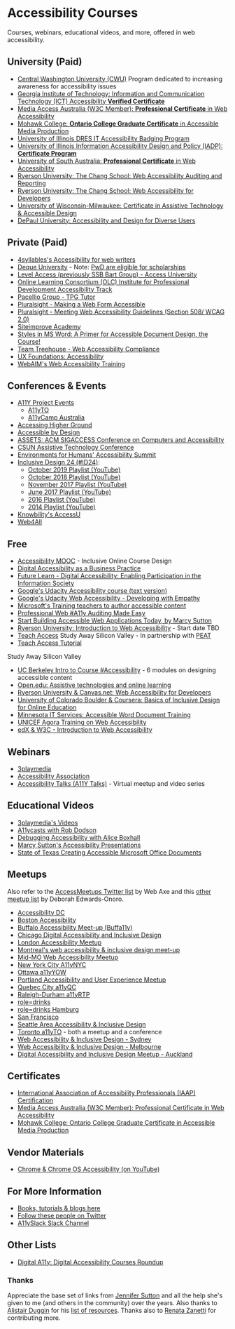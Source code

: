 # Accessibility Courses
Courses, webinars, educational videos, and more, offered in web accessibility.

## University (Paid)
- [Central Washington University (CWU)](http://www.cwu.edu/accessibility-studies/)
  Program dedicated to increasing awareness for accessibility issues
- [Georgia Institute of Technology: Information and Communication Technology (ICT) Accessibility **Verified Certificate**](https://www.edx.org/course/information-communication-technology-ict-gtx-ict100x) 
- [Media Access Australia (W3C Member): **Professional Certificate** in Web Accessibility](https://www.mediaaccess.org.au/digitalaccessibilityservices/services/education-and-training/pcwa/)
- [Mohawk College: **Ontario College Graduate Certificate** in Accessible Media Production](https://www.mohawkcollege.ca/programs/graduate-studies/accessible-media-production-390)
- [University of Illinois DRES IT Accessibility Badging Program](http://disability.illinois.edu/academic-support/accessible-it-group/badging)
- [University of Illinois Information Accessibility Design and Policy (IADP): **Certificate Program**](https://online.illinois.edu/online-programs/graduate-certificates/information-accessibility-design-policy?iadp)
- [University of South Australia: **Professional Certificate** in Web Accessibility](https://unisa.edu.au/education-arts-and-social-sciences/school-of-creative-industries/degrees/short-programs/professional-certificate-in-web-accessibility/)
- [Ryerson University: The Chang School: Web Accessibility Auditing and Reporting](https://continuing.ryerson.ca/search/publicCourseSearchDetails.do?method=load&courseId=258041&selectedProgramAreaId=18614&selectedProgramStreamId=18642)
- [Ryerson University: The Chang School: Web Accessibility for Developers](https://continuing.ryerson.ca/search/publicCourseSearchDetails.do?method=load&courseId=258107)
- [University of Wisconsin-Milwaukee: Certificate in Assistive Technology & Accessible Design](https://uwm.edu/healthsciences/academics/certificate-in-assistive-technology-accessible-design/)
- [DePaul University: Accessibility and Design for Diverse Users](https://www.cdm.depaul.edu/academics/Pages/current/Requirements-MS-in-Human-Computer-Interaction.aspx)


## Private (Paid)
- [4syllables's Accessibility for web writers](http://4syllables.com.au/training/web-writing-accessibility/)
- [Deque University](https://www.deque.com/services/deque-university/) - Note: [PwD are eligible for scholarships](https://dequeuniversity.com/scholarships)
- [Level Access (previously SSB Bart Group) - Access University](https://www.levelaccess.com/products/access-university/)
- [Online Learning Consortium (OLC) Institute for Professional Development Accessibility Track](https://onlinelearningconsortium.org/learn/olc-new-institute-schedule/#track-Accessibility)
- [Pacellio Group - TPG Tutor](https://www.paciellogroup.com/products/tpg-tutor/)
- [Pluralsight - Making a Web Form Accessible](https://www.pluralsight.com/courses/web-form-accessible)  
- [Pluralsight - Meeting Web Accessibility Guidelines (Section 508/ WCAG 2.0)](https://www.pluralsight.com/courses/web-accessibility-meeting-guidelines) 
- [Siteimprove Academy](https://siteimprove.com/en-ca/services/e-learning-courses/)
- [Styles in MS Word: A Primer for Accessible Document Design, the Course!](http://www.karlencommunications.com/StylesInWordCourse.html)
- [Team Treehouse - Web Accessibility Compliance](https://teamtreehouse.com/library/web-accessibility-compliance)
- [UX Foundations: Accessibility](https://www.lynda.com/Accessibility-tutorials/Foundations-UX-Accessibility/435008-2.html)
- [WebAIM's Web Accessibility Training](http://webaim.org/training/)


## Conferences & Events
- [A11Y Project Events](https://a11yproject.com/events/#upcoming)
    - [A11yTO](https://a11yto.com)
    - [A11yCamp Australia](https://a11ycamp.org.au/)
- [Accessing Higher Ground](http://accessinghigherground.org)
- [Accessible by Design](https://accessiblebydesign.org)
- [ASSETS: ACM SIGACCESS Conference on Computers and Accessibility](https://assets19.sigaccess.org/)
- [CSUN Assistive Technology Conference](http://www.csun.edu/cod/conference)
- [Environments for Humans' Accessibility Summit](http://environmentsforhumans.com/2017/accessu-summit/)
- [Inclusive Design 24 (#ID24)](http://www.inclusivedesign24.org/):
   - [October 2019 Playlist (YouTube)](https://www.youtube.com/playlist?list=PLn7dsvRdQEfFd5n_h8gltIoTfzUE_zywu)
   - [October 2018 Playlist (YouTube)](https://www.youtube.com/playlist?list=PLn7dsvRdQEfEnBxpVztmJ8KCKNJ_P-hR6)
   - [November 2017 Playlist (YouTube)](https://www.youtube.com/playlist?list=PLn7dsvRdQEfGvHBILiQDsrkVf3oo0-shO)
   - [June 2017 Playlist (YouTube)](https://www.youtube.com/playlist?list=PL95LOQw9SLWwqX2xoYidVO2YA7gknhmcx)
   - [2016 Playlist (YouTube)](https://www.youtube.com/playlist?list=PL95LOQw9SLWxmcZtzBiFuT9HAJKFJnl2n)
   - [2014 Playlist (YouTube)](https://www.youtube.com/playlist?list=PL95LOQw9SLWzKYfjwmx6edsP1Exs83CKc)
- [Knowbility's AccessU](https://www.knowbility.org/education/accessu/)
- [Web4All](http://w4a.info)

## Free
- [Accessibility MOOC](http://accessibility.mrooms.net/#a11y) - Inclusive Online Course Design
- [Digital Accessibility as a Business Practice](https://de.ryerson.ca/wa/business/)
- [Future Learn - Digital Accessibility: Enabling Participation in the Information Society](https://www.futurelearn.com/courses/digital-accessibility)
- [Google's Udacity Accessibility course (text version)](https://developers.google.com/web/fundamentals/accessibility/)
- [Google's Udacity Web Accessibility - Developing with Empathy](https://www.udacity.com/course/web-accessibility--ud891)
- [Microsoft's Training teachers to author accessible content ](https://education.microsoft.com/courses-and-resources/courses/training-teachers-to-author-accessible-content)
- [Professional Web #A11y Auditing Made Easy](https://de.ryerson.ca/wa/)
- [Start Building Accessible Web Applications Today, by Marcy Sutton](https://egghead.io/courses/start-building-accessible-web-applications-today)
- [Ryerson University: Introduction to Web Accessibility](https://de.ryerson.ca/wa/introduction/) - Start date TBD 
- [Teach Access](http://teachaccess.org/) Study Away Silicon Valley - In partnership with [PEAT](https://www.peatworks.org/)
- [Teach Access Tutorial](https://teachaccess.github.io/tutorial/)

Study Away Silicon Valley

- [UC Berkeley Intro to Course #Accessibility](http://bit.ly/coursea11y) - 6 modules on designing accessible content
- [Open.edu: Assistive technologies and online learning](http://www.open.edu/openlearn/education-development/assistive-technologies-and-online-learning/content-section-0)
- [Ryerson University & Canvas.net: Web Accessibility for Developers](https://www.canvas.net/browse/ryersonu/courses/adv-web-accessibility)
- [University of Colorado Boulder & Coursera: Basics of Inclusive Design for Online Education](https://www.coursera.org/learn/inclusive-design)
- [Minnesota IT Services: Accessible Word Document Training](https://mn.gov/mnit/about-mnit/accessibility/training/)
- [UNICEF Agora Training on Web Accessibility](https://agora.unicef.org/local/search/index.php?resetsession=1&search=accessibility)
- [edX & W3C - Introduction to Web Accessibility](https://www.edx.org/course/web-accessibility-introduction)

## Webinars  
- [3playmedia](http://www.3playmedia.com/resources/webinars/)
- [Accessibility Association](http://www.accessibilityassociation.org/content.asp?contentid=161)
- [Accessibility Talks (A11Y Talks)](https://www.youtube.com/channel/UC__nH6oZrFXcUevljYJKbsw/about) - Virtual meetup and video series


## Educational Videos
- [3playmedia's Videos](http://www.3playmedia.com/resources/videos/)
- [A11ycasts with Rob Dodson](https://www.youtube.com/playlist?list=PLNYkxOF6rcICWx0C9LVWWVqvHlYJyqw7g)
- [Debugging Accessibility with Alice Boxhall](https://www.youtube.com/watch?v=B9qzdVcIj5U&feature=youtu.be)
- [Marcy Sutton's Accessibility Presentations](https://marcysutton.com/talks/)
- [State of Texas Creating Accessible Microsoft Office Documents](https://gov.texas.gov/organization/disabilities/accessibledocs)


## Meetups
Also refer to the [AccessMeetups Twitter list](https://twitter.com/webaxe/lists/accessmeetups) by Web Axe and this [other meetup list](http://www.lireo.com/accessibility-inclusive-design-in-person-groups/) by Deborah Edwards-Onoro.

- [Accessibility DC](https://www.meetup.com/Accessibility-DC/)
- [Boston Accessibility](https://www.meetup.com/a11yBos/) 
- [Buffalo Accessibility Meet-up (Buffa11y)](http://buffa11y.org)
- [Chicago Digital Accessibility and Inclusive Design](https://www.meetup.com/a11ychi/) 
- [London Accessibility Meetup](https://www.meetup.com/London-Accessibility-Meetup/)
- [Montreal's web accessibility & inclusive design meet-up](https://www.meetup.com/a11ymtl/)
- [Mid-MO Web Accessibility Meetup](https://www.facebook.com/groups/1981893992043062/)
- [New York City A11yNYC](http://a11ynyc.com/)
- [Ottawa a11yYOW](https://www.meetup.com/a11yOttawa)
- [Portland Accessibility and User Experience Meetup](https://www.meetup.com/Portland-Accessibility-and-User-Experience-Meetup/)
- [Quebec City a11yQC](http://a11yqc.org/)
- [Raleigh-Durham a11yRTP](https://www.meetup.com/a11yRTP/)
- [role=drinks](https://www.roledrinks.com/)
- [role=drinks Hamburg](http://www.roledrinks.de/)
- [San Francisco](https://www.meetup.com/a11ybay/)
- [Seattle Area Accessibility & Inclusive Design](https://www.meetup.com/a11ysea/)
- [Toronto a11yTO](https://www.meetup.com/a11yTo/) - both a meetup and a conference
- [Web Accessibility & Inclusive Design - Sydney ](https://www.meetup.com/Sydney-Web-Accessibility-Inclusive-Design/)
- [Web Accessibility & Inclusive Design - Melbourne](https://www.meetup.com/Melbourne-Web-Accessibility-Inclusive-Design/)
- [Digital Accessibility and Inclusive Design Meetup - Auckland](https://www.meetup.com/Auckland-Digital-Accessibility-and-Inclusive-Design-Meetup/)

## Certificates
- [International Association of Accessibility Professionals (IAAP) Certification](http://www.accessibilityassociation.org/certification)
- [Media Access Australia (W3C Member): Professional Certificate in Web Accessibility](https://www.mediaaccess.org.au/digitalaccessibilityservices/services/education-and-training/pcwa/)
- [Mohawk College: Ontario College Graduate Certificate in Accessible Media Production](https://www.mohawkcollege.ca/programs/graduate-studies/accessible-media-production-390)


## Vendor Materials
- [Chrome & Chrome OS Accessibility (on YouTube)](https://www.youtube.com/playlist?list=PL5aqr5w5fRe7QWzXhqxrilIVduWEmLHM2)


## For More Information
- [Books, tutorials & blogs here](https://github.com/mgifford/a11y-courses/blob/master/Reading-Material.md)
- [Follow these people on Twitter](https://github.com/joe-watkins/top-people-to-follow-in-web-accessibility)
- [A11ySlack Slack Channel](https://developer.paciellogroup.com/blog/2015/07/anybody-can-be-an-a11y-slacker/)

## Other Lists
- [Digital A11y: Digital Accessibility Courses Roundup](https://www.digitala11y.com/digital-accessibility-courses-roundup/)

### Thanks
Appreciate the base set of links from [Jennifer Sutton](https://twitter.com/jsutt) and all the help she's given to me (and others in the community) over the years. Also thanks to [Alistair Duggin](https://twitter.com/dugboticus) for his [list of resources](https://github.com/alphagov/accessibility-guidance/wiki/resources). Thanks also to [Renata Zanetti](https://twitter.com/Zanetti_R) for contributing more.
